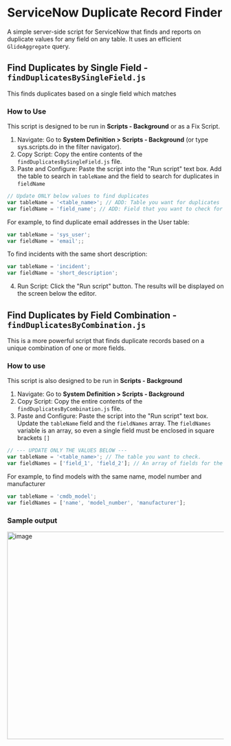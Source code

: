 # ServiceNow Duplicate Record Finder
A simple server-side script for ServiceNow that finds and reports on duplicate values for any field on any table. It uses an efficient `GlideAggregate` query.
## Find Duplicates by Single Field - `findDuplicatesBySingleField.js`
This finds duplicates based on a single field which matches
### How to Use
This script is designed to be run in **Scripts - Background** or as a Fix Script.
1. Navigate: Go to **System Definition > Scripts - Background** (or type sys.scripts.do in the filter navigator).
2. Copy Script: Copy the entire contents of the `findDuplicatesBySingleField.js` file.
3. Paste and Configure: Paste the script into the "Run script" text box. Add the table to search in `tableName` and the field to search for duplicates in `fieldName`
  ```js
  // Update ONLY below values to find duplicates
  var tableName = '<table_name>'; // ADD: Table you want for duplicates
  var fieldName = 'field_name';	// ADD: Field that you want to check for duplicates
  ```
  For example, to find duplicate email addresses in the User table:
  ```js
  var tableName = 'sys_user';
  var fieldName = 'email';;
  ```
  To find incidents with the same short description:
  ```js
  var tableName = 'incident';
  var fieldName = 'short_description';
  ```

4. Run Script: Click the "Run script" button. The results will be displayed on the screen below the editor.

## Find Duplicates by Field Combination - `findDuplicatesByCombination.js`
This is a more powerful script that finds duplicate records based on a unique combination of one or more fields.

### How to use
This script is also designed to be run in **Scripts - Background**
1. Navigate: Go to **System Definition > Scripts - Background**
2. Copy Script: Copy the entire contents of the `findDuplicatesByCombination.js` file.
3. Paste and Configure: Paste the script into the "Run script" text box. Update the `tableName` field and the `fieldNames` array. The `fieldNames` variable is an array, so even a single field must be enclosed in square brackets `[]`

```js
// --- UPDATE ONLY THE VALUES BELOW ---
var tableName = '<table_name>'; // The table you want to check.
var fieldNames = ['field_1', 'field_2']; // An array of fields for the unique combination.
```

For example, to find models with the same name, model number and manufacturer
```js
var tableName = 'cmdb_model';
var fieldNames = ['name', 'model_number', 'manufacturer'];
```

### Sample output
<img width="518" height="483" alt="image" src="https://github.com/user-attachments/assets/b5508bd8-4a3d-4478-95bd-fc6f770d4de2" />

